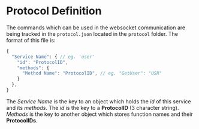 # Protocol Definition

The commands which can be used in the websocket communication are being tracked in the `protocol.json` located in the `protocol` folder. The format of this file is:

```javascript
{
  "Service Name": { // eg. 'user'
    "id": "ProtocolID",
    "methods": {
      "Method Name": "ProtocolID", // eg. "GetUser": "USR"
    }
  },
}
```

The *Service Name* is the key to an object which holds the *id* of this service and its *methods*. The *id* is the key to a **ProtocolID** (3 character string). *Methods* is the key to another object which stores function names and their **ProtocolIDs**.
